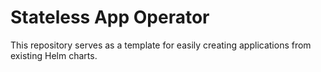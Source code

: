 # Stateless App Operator

This repository serves as a template for easily creating applications from existing Helm charts.
